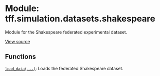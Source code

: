 <div itemscope itemtype="http://developers.google.com/ReferenceObject">
<meta itemprop="name" content="tff.simulation.datasets.shakespeare" />
<meta itemprop="path" content="Stable" />
</div>

# Module: tff.simulation.datasets.shakespeare

Module for the Shakespeare federated experimental dataset.

<a target="_blank" href=http://github.com/tensorflow/federated/tree/master/tensorflow_federated/python/simulation/datasets/shakespeare/__init__.py>View
source</a>

<!-- Placeholder for "Used in" -->

## Functions

[`load_data(...)`](../../../tff/simulation/datasets/shakespeare/load_data.md):
Loads the federated Shakespeare dataset.
